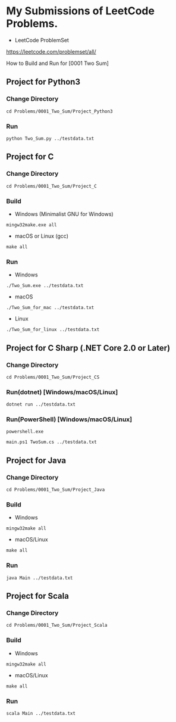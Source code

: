 # My Submissions of LeetCode Problems.


* LeetCode ProblemSet

<https://leetcode.com/problemset/all/>



How to Build and Run for [0001 Two Sum]


## Project for Python3

### Change Directory
```
cd Problems/0001_Two_Sum/Project_Python3
```

### Run

```
python Two_Sum.py ../testdata.txt
```



## Project for C


### Change Directory

```
cd Problems/0001_Two_Sum/Project_C
```

### Build

* Windows (Minimalist GNU for Windows)

```  
mingw32make.exe all
```

* macOS or Linux (gcc)

```
make all
```


### Run

* Windows

```
./Two_Sum.exe ../testdata.txt
```

* macOS

```
./Two_Sum_for_mac ../testdata.txt
```

* Linux

```
./Two_Sum_for_linux ../testdata.txt
```



## Project for C Sharp (.NET Core 2.0 or Later)


### Change Directory

```
cd Problems/0001_Two_Sum/Project_CS
```

### Run(dotnet) [Windows/macOS/Linux]

```
dotnet run ../testdata.txt
```

### Run(PowerShell) [Windows/macOS/Linux]

```
powershell.exe

main.ps1 TwoSum.cs ../testdata.txt
```

## Project for Java


### Change Directory

```
cd Problems/0001_Two_Sum/Project_Java
```

### Build

* Windows

```
mingw32make all
```

* macOS/Linux

```
make all
```


### Run

```
java Main ../testdata.txt
```

## Project for Scala




### Change Directory

```
cd Problems/0001_Two_Sum/Project_Scala
```

### Build


* Windows

```
mingw32make all
```

* macOS/Linux

```
make all
```

### Run

```
scala Main ../testdata.txt
```
